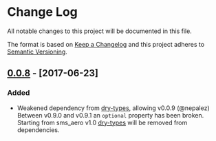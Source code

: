 # Change Log
All notable changes to this project will be documented in this file.

The format is based on [Keep a Changelog](http://keepachangelog.com/)
and this project adheres to [Semantic Versioning](http://semver.org/).

## [0.0.8] - [2017-06-23]

### Added
- Weakened dependency from [dry-types], allowing v0.0.9 (@nepalez)
  Between v0.9.0 and v0.9.1 an `optional` property has been broken.
  Starting from sms_aero v1.0 [dry-types] will be removed from dependencies.

[dry-types]: https://github.com/dry-rb/dry-types
[0.0.8]: https://github.com/tram-rb/tram-policy/compare/v0.0.7...v0.0.8

